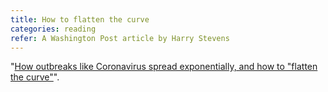 ```yaml
---
title: How to flatten the curve
categories: reading
refer: A Washington Post article by Harry Stevens
---
```

"[How outbreaks like Coronavirus spread exponentially, and how to "flatten the curve"](https://www.washingtonpost.com/graphics/2020/world/corona-simulator/)". 